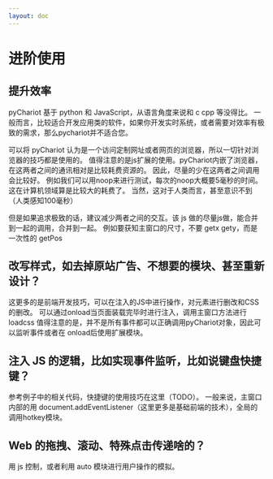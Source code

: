 ```yaml
---
layout: doc
---
```


# 进阶使用

## 提升效率

pyChariot 基于 python 和 JavaScript，从语言角度来说和 c cpp 等没得比。
一般而言，比较适合开发应用类的软件，如果你开发实时系统，或者需要对效率有极致的需求，那么pychariot并不适合您。

可以将 pyChariot 认为是一个访问定制网址或者网页的浏览器，所以一切针对浏览器的技巧都是使用的。
值得注意的是js扩展的使用。pyChariot内嵌了浏览器，在这两者之间的通讯相对是比较耗费资源的。
因此，尽量的少在这两者之间调用会比较好。
例如我们可以用noop来进行测试，每次的noop大概要5毫秒的时间。这在计算机领域算是比较大的耗费了。
当然，这对于人类而言，甚至意识不到（人类感知100毫秒）

但是如果追求极致的话，建议减少两者之间的交互。该 js 做的尽量js做，能合并到一起的调用，合并到一起。
例如要获知主窗口的尺寸，不要 getx gety，而是一次性的 getPos

## 改写样式，如去掉原站广告、不想要的模块、甚至重新设计？

这更多的是前端开发技巧，可以在注入的JS中进行操作，对元素进行删改和CSS的删改。
可以通过onload当页面装载完毕时进行注入，调用主窗口方法进行 loadcss
值得注意的是，并不是所有事件都可以正确调用pyChariot对象，因此可以监听事件或者在 onload后使用扩展模块。

## 注入 JS 的逻辑，比如实现事件监听，比如说键盘快捷键？

参考例子中的相关代码，快捷键的使用技巧在这里（TODO）。
一般来说，主窗口内部的用 document.addEventListener（这里更多是基础前端的技术），全局的调用hotkey模块。

## Web 的拖拽、滚动、特殊点击传递啥的？

用 js 控制，或者利用 auto 模块进行用户操作的模拟。

